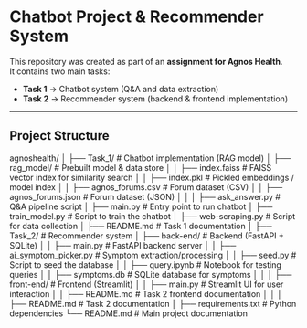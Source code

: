 # Chatbot Project & Recommender System

This repository was created as part of an **assignment for Agnos Health**.  
It contains two main tasks:  

- **Task 1** → Chatbot system (Q&A and data extraction)  
- **Task 2** → Recommender system (backend & frontend implementation)  

---

## Project Structure
agnoshealth/
│
├── Task_1/ # Chatbot implementation (RAG model)
│ ├── rag_model/ # Prebuilt model & data store
│ │ ├── index.faiss # FAISS vector index for similarity search
│ │ ├── index.pkl # Pickled embeddings / model index
│ │ ├── agnos_forums.csv # Forum dataset (CSV)
│ │ ├── agnos_forums.json # Forum dataset (JSON)
│ │
│ ├── ask_answer.py # Q&A pipeline script
│ ├── main.py # Entry point to run chatbot
│ ├── train_model.py # Script to train the chatbot
│ ├── web-scraping.py # Script for data collection
│ ├── README.md # Task 1 documentation
│
├── Task_2/ # Recommender system
│ ├── back-end/ # Backend (FastAPI + SQLite)
│ │ ├── main.py # FastAPI backend server
│ │ ├── ai_symptom_picker.py # Symptom extraction/processing
│ │ ├── seed.py # Script to seed the database
│ │ ├── query.ipynb # Notebook for testing queries
│ │ ├── symptoms.db # SQLite database for symptoms
│ │
│ ├── front-end/ # Frontend (Streamlit)
│ │ ├── main.py # Streamlit UI for user interaction
│ │ ├── README.md # Task 2 frontend documentation
│ │
│ ├── README.md # Task 2 documentation
│
├── requirements.txt # Python dependencies
└── README.md # Main project documentation